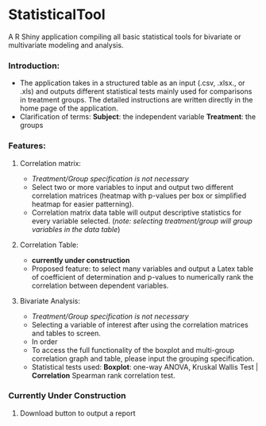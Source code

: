 # StatisticalTool

A R Shiny application compiling all basic statistical tools for bivariate or multivariate modeling and analysis.

### Introduction:
* The application takes in a structured table as an input (.csv, .xlsx., or .xls) and outputs different statistical tests mainly used for comparisons in treatment groups. The detailed instructions are written directly in the home page of the application.
* Clarification of terms: **Subject**: the independent variable **Treatment**: the groups

### Features:
1. Correlation matrix: 
    * *Treatment/Group specification is not necessary*
    * Select two or more variables to input and output two different correlation matrices (heatmap with p-values per box or simplified heatmap for easier patterning).
    *  Correlation matrix data table will output descriptive statistics for every variable selected. (*note: selecting treatment/group will group variables in the data table*)

2. Correlation Table:
    * **currently under construction**
    * Proposed feature: to select many variables and output a Latex table of coefficient of determination and p-values to numerically rank the correlation between dependent variables.

3. Bivariate Analysis:
    * *Treatment/Group specification is not necessary*
    * Selecting a variable of interest after using the correlation matrices and tables to screen. 
    * In order 
    * To access the full functionality of the boxplot and multi-group correlation graph and table, please input the grouping specification.
    * Statistical tests used: **Boxplot**: one-way ANOVA, Kruskal Wallis Test | **Correlation** Spearman rank correlation test.
  
### Currently Under Construction
1. Download button to output a report

